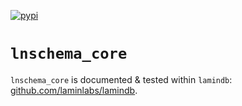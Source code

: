 [![pypi](https://img.shields.io/pypi/v/lnschema_core?color=%2334D058&label=pypi%20package)](https://pypi.org/project/lnschema_core)

# `lnschema_core`

`lnschema_core` is documented & tested within `lamindb`: [github.com/laminlabs/lamindb](https://github.com/laminlabs/lamindb).
